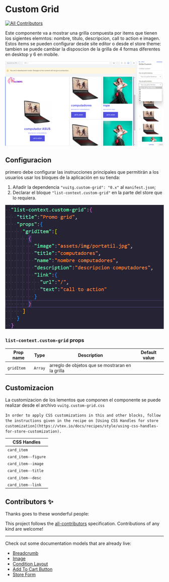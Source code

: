 # Custom Grid

<!-- DOCS-IGNORE:start -->
<!-- ALL-CONTRIBUTORS-BADGE:START - Do not remove or modify this section -->
[![All Contributors](https://img.shields.io/badge/all_contributors-0-orange.svg?style=flat-square)](#contributors-)
<!-- ALL-CONTRIBUTORS-BADGE:END -->
<!-- DOCS-IGNORE:end -->

 Este componente va a mostrar una grilla compuesta por items que tienen los sigientes elemntos: nombre, titulo, descripcion, call to action e imagen. Estos items se pueden configurar desde site editor o desde el store theme: tambien se puede cambiar la disposcion de la grilla de 4 formas diferentes en desktop y 6 en mobile.
 
 ![targetthermometer](../images/Screenshot%202022-07-18%20144544.png)




## Configuracion


primero debe configurar las instrucciones principales que permitirán a los usuarios usar los bloques de la aplicación en su tienda:

1. Añadir la dependencia `"vuitg.custom-grid": "0.x"` al `manifest.json`;
2. Declarar el bloque `"list-context.custom-grid"` en la parte del store que lo requiera.

![image](../images/Screenshot%202022-07-18%20145015.png)


### `list-context.custom-grid` props

| Prop name    | Type            | Description    | Default value                                                                                                                               |
| ------------ | --------------- | --------------------------------------------------------------------------------------------------------------------------------------------- | ---------- | 
| `gridItem`      | `Array`       | arreglo de objetos que se mostraran en la grilla          |         |

## Customizacion

La customizacion de los lementos que componen el componente se puede realizar desde el archivo `vuitg.custom-grid.css`

`In order to apply CSS customizations in this and other blocks, follow the instructions given in the recipe on [Using CSS Handles for store customization](https://vtex.io/docs/recipes/style/using-css-handles-for-store-customization).`



| CSS Handles |
| ----------- | 
| `card_item` | 
| `card_item--figure` | 
| `card_item--image` | 
| `card_item--title` | 
| `card_item--desc` | 
| `card_item--link` | 



<!-- DOCS-IGNORE:start -->

## Contributors ✨

Thanks goes to these wonderful people:

<!-- ALL-CONTRIBUTORS-LIST:START - Do not remove or modify this section -->
<!-- prettier-ignore-start -->
<!-- markdownlint-disable -->
<!-- markdownlint-enable -->
<!-- prettier-ignore-end -->
<!-- ALL-CONTRIBUTORS-LIST:END -->

This project follows the [all-contributors](https://github.com/all-contributors/all-contributors) specification. Contributions of any kind are welcome!

<!-- DOCS-IGNORE:end -->

---- 

Check out some documentation models that are already live: 
- [Breadcrumb](https://github.com/vtex-apps/breadcrumb)
- [Image](https://vtex.io/docs/components/general/vtex.store-components/image)
- [Condition Layout](https://vtex.io/docs/components/all/vtex.condition-layout@1.1.6/)
- [Add To Cart Button](https://vtex.io/docs/components/content-blocks/vtex.add-to-cart-button@0.9.0/)
- [Store Form](https://vtex.io/docs/components/all/vtex.store-form@0.3.4/)
